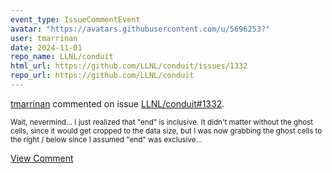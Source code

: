 ```yaml
---
event_type: IssueCommentEvent
avatar: "https://avatars.githubusercontent.com/u/5696253?"
user: tmarrinan
date: 2024-11-01
repo_name: LLNL/conduit
html_url: https://github.com/LLNL/conduit/issues/1332
repo_url: https://github.com/LLNL/conduit
---
```


<a href='https://github.com/tmarrinan' target='_blank'>tmarrinan</a> commented on issue <a href='https://github.com/LLNL/conduit/issues/1332' target='_blank'>LLNL/conduit#1332</a>.

<small>Wait, nevermind... I just realized that "end" is inclusive. It didn't matter without the ghost cells, since it would get cropped to the data size, but I was now grabbing the ghost cells to the right / below since I assumed "end" was exclusive...</small>

<a href='https://github.com/LLNL/conduit/issues/1332' target='_blank'>View Comment</a>